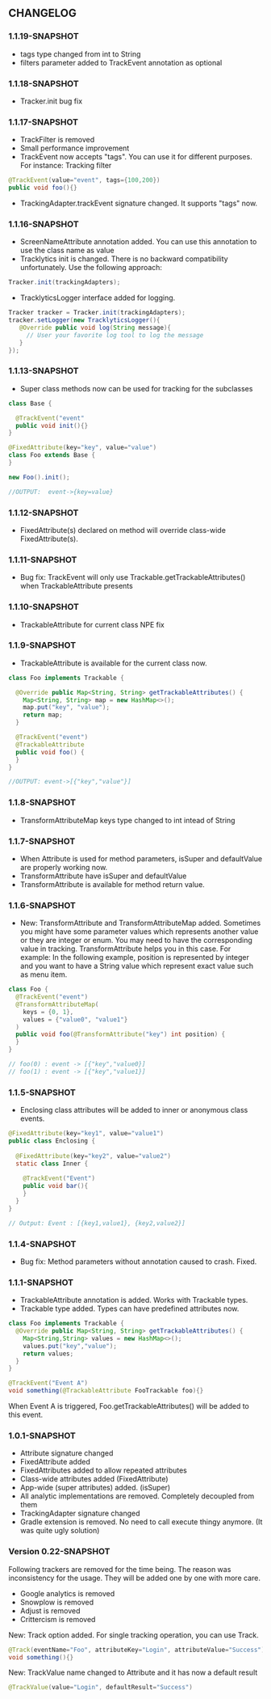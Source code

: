 ## CHANGELOG

### 1.1.19-SNAPSHOT
- tags type changed from int to String
- filters parameter added to TrackEvent annotation as optional

### 1.1.18-SNAPSHOT
- Tracker.init bug fix

### 1.1.17-SNAPSHOT
- TrackFilter is removed
- Small performance improvement
- TrackEvent now accepts "tags". You can use it for different purposes. For instance: Tracking filter
```java
@TrackEvent(value="event", tags={100,200})
public void foo(){}
```
- TrackingAdapter.trackEvent signature changed. It supports "tags" now.

### 1.1.16-SNAPSHOT
- ScreenNameAttribute annotation added. You can use this annotation to use the class name as value
- Tracklytics init is changed. There is no backward compatibility unfortunately. Use the following approach:
```java
Tracker.init(trackingAdapters);
```
- TracklyticsLogger interface added for logging.
```java
Tracker tracker = Tracker.init(trackingAdapters);
tracker.setLogger(new TracklyticsLogger(){
   @Override public void log(String message){
     // User your favorite log tool to log the message
   }
});
```

### 1.1.13-SNAPSHOT
- Super class methods now can be used for tracking for the subclasses
```java
class Base {

  @TrackEvent("event"
  public void init(){}
}

@FixedAttribute(key="key", value="value")
class Foo extends Base {
}

new Foo().init();

//OUTPUT:  event->{key=value}
```

### 1.1.12-SNAPSHOT
- FixedAttribute(s) declared on method will override class-wide FixedAttribute(s).

### 1.1.11-SNAPSHOT
- Bug fix: TrackEvent will only use Trackable.getTrackableAttributes() when TrackableAttribute presents

### 1.1.10-SNAPSHOT
- TrackableAttribute for current class NPE fix

### 1.1.9-SNAPSHOT
- TrackableAttribute is available for the current class now.
```java
class Foo implements Trackable {

  @Override public Map<String, String> getTrackableAttributes() {
    Map<String, String> map = new HashMap<>();
    map.put("key", "value");
    return map;
  }

  @TrackEvent("event")
  @TrackableAttribute
  public void foo() {
  }
}

//OUTPUT: event->[{"key","value"}]
```

### 1.1.8-SNAPSHOT
- TransformAttributeMap keys type changed to int intead of String

### 1.1.7-SNAPSHOT
- When Attribute is used for method parameters, isSuper and defaultValue are properly working now.
- TransformAttribute have isSuper and defaultValue
- TransformAttribute is available for method return value.

### 1.1.6-SNAPSHOT
- New: TransformAttribute and TransformAttributeMap added. Sometimes you might have some parameter values which
represents another value or they are integer or enum. You may need to have the corresponding value in tracking.
TransformAttribute helps you in this case. For example: In the following example, position is represented by integer
and you want to have a String value which represent exact value such as menu item.

```java
class Foo {
  @TrackEvent("event")
  @TransformAttributeMap(
    keys = {0, 1},
    values = {"value0", "value1"}
  )
  public void foo(@TransformAttribute("key") int position) {
  }
}

// foo(0) : event -> [{"key","value0}]
// foo(1) : event -> [{"key","value1}]
```

### 1.1.5-SNAPSHOT
- Enclosing class attributes will be added to inner or anonymous class events.
```java
@FixedAttribute(key="key1", value="value1")
public class Enclosing {
 
  @FixedAttribute(key="key2", value="value2")
  static class Inner {
  
    @TrackEvent("Event")
    public void bar(){
    }
  }
}

// Output: Event : [{key1,value1}, {key2,value2}]
```

### 1.1.4-SNAPSHOT
- Bug fix: Method parameters without annotation caused to crash. Fixed.

### 1.1.1-SNAPSHOT
- TrackableAttribute annotation is added. Works with Trackable types.
- Trackable type added. Types can have predefined attributes now.

```java
class Foo implements Trackable {
  @Override public Map<String, String> getTrackableAttributes() {
    Map<String,String> values = new HashMap<>();
    values.put("key","value");
    return values;
  }
}

@TrackEvent("Event A")
void something(@TrackableAttribute FooTrackable foo){}
```
When Event A is triggered, Foo.getTrackableAttributes() will be added to this event.

### 1.0.1-SNAPSHOT
- Attribute signature changed
- FixedAttribute added
- FixedAttributes added to allow repeated attributes
- Class-wide attributes added (FixedAttribute)
- App-wide (super attributes) added. (isSuper)
- All analytic implementations are removed. Completely decoupled from them
- TrackingAdapter signature changed
- Gradle extension is removed. No need to call execute thingy anymore. (It was quite ugly solution)

### Version 0.22-SNAPSHOT

Following trackers are removed for the time being. The reason was inconsistency for the usage. They will be added
one by one with more care.
- Google analytics is removed
- Snowplow is removed
- Adjust is removed
- Crittercism is removed

New: Track option added. For single tracking operation, you can use Track.
```java
@Track(eventName="Foo", attributeKey="Login", attributeValue="Success")
void something(){}
```

New: TrackValue name changed to Attribute and it has now a default result
```java
@TrackValue(value="Login", defaultResult="Success")
```
